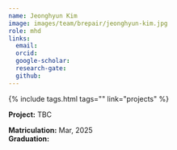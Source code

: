 ```yaml
---
name: Jeonghyun Kim
image: images/team/brepair/jeonghyun-kim.jpg
role: mhd
links:
  email:
  orcid:
  google-scholar:
  research-gate:
  github:
---
```


{%
  include tags.html
  tags=""
  link="projects"
%}

<strong>Project:</strong> TBC <br>

<strong>Matriculation:</strong> Mar, 2025 <br>
<strong>Graduation:</strong>
